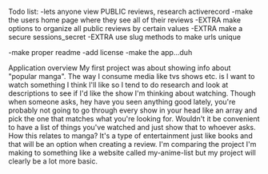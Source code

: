 Todo list:
-lets anyone view PUBLIC reviews, research activerecord
-make the users home page where they see all of their reviews
-EXTRA make options to organize all public reviews by certain values
-EXTRA make a secure sessions_secret
-EXTRA use slug methods to make urls unique

-make proper readme
-add license
-make the app...duh

Application overview
My first project was about showing info about "popular manga". 
The way I consume media like tvs shows etc. is I want to watch something I think I'll like so I tend to do research and look at descriptions to see if I'd like the show I'm thinking about watching. Though when someone asks, hey have you seen anything good lately, you're probably not going to go through every show in your head like an array and pick the one that matches what you're looking for. Wouldn't it be convenient to have a list of things you've watched and just show that to whoever asks. How this relates to manga? It's a type of entertainment just like books and that will be an option when creating a review. I'm comparing the project I'm making to something like a website called my-anime-list but my project will clearly be a lot more basic.